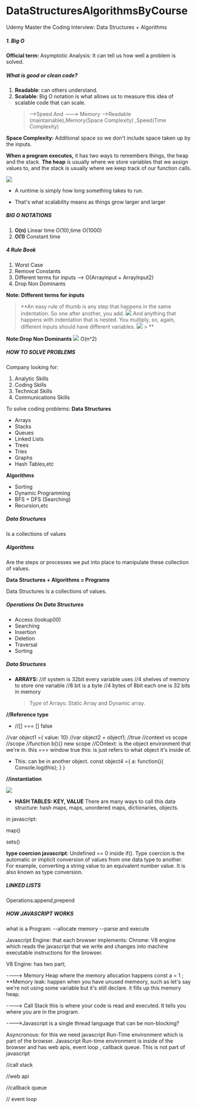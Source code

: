 # DataStructuresAlgorithmsByCourse

Udemy Master the Coding Interview: Data Structures + Algorithms

##### 1. Big O

**Official term:** Asymptotic Analysis:
It can tell us how well a problem is solved.

##### What is good or clean code?

1. **Readable**: can others understand.
1. **Scalable**: Big O notation is what allows us to measure this idea of scalable code that can scale.
   > -->Speed And ---> Memory
   > -->Readable (maintainable),Memory(Space Complexity) ,Speed(Time Complexity)

**Space Complexity:** Additional space so we don't include space taken up by the inputs.

**When a program executes,** it has two ways to remembers things, the heap and the stack.
**The heap** is usually where we store variables that we assign values to, and the stack is usually where we keep track of our function calls.

![](BigOchart.png)

- A runtime is simply how long something takes to run.

- That's what scalability means as things grow larger
  and larger

##### BIG O NOTATIONS

1. **O(n)** Linear time O(10),time O(1000)
1. **O(1)** Constant time

##### 4 Rule Book

1. Worst Case
1. Remove Constants
1. Different terms for inputs -->
   O(Arrayinput + ArrayInput2)
1. Drop Non Dominants

**Note: Different terms for inputs**

> **An easy rule of thumb is any step that happens in the same indentation. So one after another, you add.
> ![](Same%20indentations.png)
> And anything that happens with indentation that is nested. You multiply, so, again, different inputs should have different variables.
> ![](Different%20Indentation.png) > **

**Note:Drop Non Dominants**
![](Dominant%20Term.png)
O(n^2)

##### HOW TO SOLVE PROBLEMS

Company looking for:

1. Analytic Skills
2. Coding Skills
3. Technical Skills
4. Communications Skills

To solve coding problems:
**Data Structures**

- Arrays
- Stacks
- Queues
- Linked Lists
- Trees
- Tries
- Graphs
- Hash Tables,etc

**Algorithms**

- Sorting
- Dynamic Programming
- BFS + DFS (Searching)
- Recursion,etc

##### Data Structures

Is a collections of values

##### Algorithms

Are the steps or processes we put into place to manipulate these collection of values.

**Data Structures + Algorithms = Programs**

Data Structures
Is a collections of values.

##### Operations On Data Structures

- Access (lookup00)
- Searching
- Insertion
- Deletion
- Traversal
- Sorting

##### Data Structures

- **ARRAYS:**
  //if system is 32bit every variable uses
  //4 shelves of memory to store one variable
  //8 bit is a byte
  //4 bytes of 8bit each one is 32 bits in memory
  > Type of Arrays: Static Array and Dynamic array.

**//Reference type**

- //[] === [] false

//var object1 ={ value: 10}
//var object2 = object1; //true
//context vs scope
//scope
//function b(){} new scope
//COntext: is the object environment that we're in.
this === window true
this: is just refers to what object it's inside of.

- This: can be in another object.
  const object4 ={
  a: function(){
  Console.log(this);
  }
  }

**//instantiation**

![](Array%20Memory.png)

- **HASH TABLES: KEY, VALUE**
  There are many ways to call this data structure: hash maps, maps, unordered maps, dictionaries, objects.

in javascript:

map()

sets()

**type coercion javascript**: Undefined == 0 inside if().
Type coercion is the automatic or implicit conversion of values from one data type to another. For example, converting a string value to an equivalent number value. It is also known as type conversion.

##### LINKED LISTS

Operations:append,prepend

##### HOW JAVASCRIPT WORKS

what is a Program:
--allocate memory
--parse and execute

Javascript Engine: that each browser implements:
Chrome: V8 engine which reads the javascript that we write
and changes into machine executable instructions for the browser.

V8 Engine:
has two part;

----> Memory Heap
where the memory allocation happens
const a = 1 ;
\*\*Memory leak: happen when you have unused memeory,
such as let's say we're not using some variable
but it's still declare. it fills up this memory heap.

----> Call Stack
this is where your code is read and executed.
It tells you where you are in the program.

---->Javascript is a single thread language that can be non-blocking?

Asyncronous: for this we need javascript Run-Time environment which is part of the browser.
Javascript Run-time environment is inside of the browser and has web apis, event loop , callback queue. This is not part of javascript

//call stack

//web api

//callback queue

// event loop
